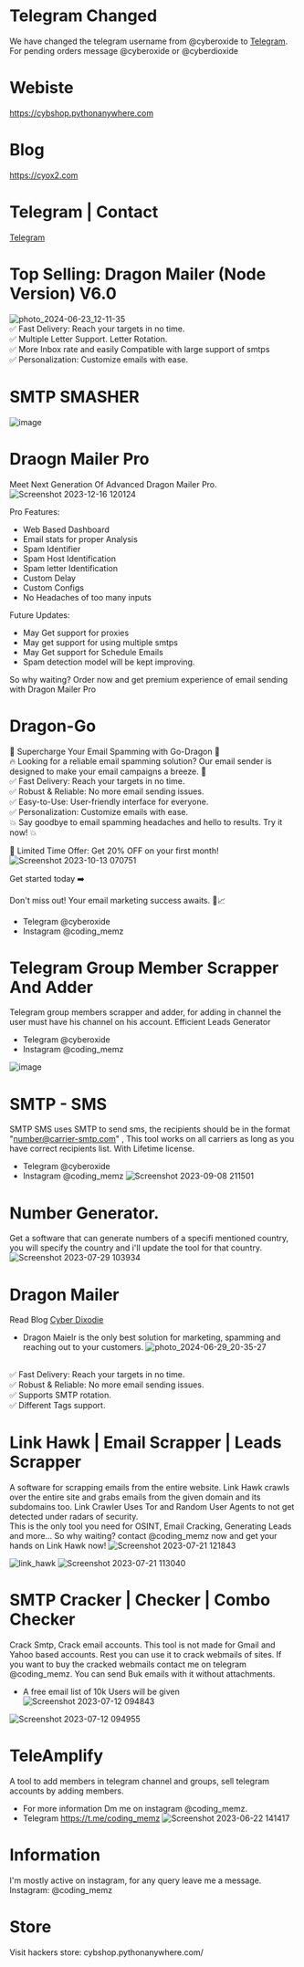 # Telegram Changed
We have changed the telegram username from @cyberoxide to [Telegram](https://www.cyberdioxide.com/p/contact.html). For pending orders message @cyberoxide or @cyberdioxide
# Webiste
https://cybshop.pythonanywhere.com
# Blog
https://cyox2.com
# Telegram | Contact
[Telegram](https://www.cyberdioxide.com/p/contact.html)
# Top Selling: Dragon Mailer (Node Version) V6.0
![photo_2024-06-23_12-11-35](https://github.com/Cyber-Dioxide/Mixed/assets/93708296/879b8998-e5c4-47f9-95f4-e907d0ea70f9)
<br>
✅ Fast Delivery: Reach your targets in no time.<br>
✅ Multiple Letter Support. Letter Rotation.<br>
✅ More Inbox rate and easily Compatible with large support of smtps<br>
✅ Personalization: Customize emails with ease.
<br>
# SMTP SMASHER
![image](https://github.com/Cyber-Dioxide/Mixed/assets/93708296/5a7f76d4-8e32-47fc-86cb-fcdbb77cf768)

# Draogn Mailer Pro
Meet Next Generation Of Advanced Dragon Mailer Pro.
![Screenshot 2023-12-16 120124](https://github.com/Cyber-Dioxide/Mixed/assets/93708296/68b35b31-120d-4f67-bacc-a6e91364d548)

Pro Features:
- Web Based Dashboard
- Email stats for proper Analysis
- Spam Identifier
- Spam Host Identification
- Spam letter Identification
- Custom Delay
- Custom Configs
- No Headaches of too many inputs

Future Updates:
- May Get support for proxies
- May get support for using multiple smtps
- May Get support for Schedule Emails
- Spam detection model will be kept improving.

So why waiting? Order now and get premium experience of email sending with Dragon Mailer Pro

# Dragon-Go
🚀 Supercharge Your Email Spamming with Go-Dragon 📧
<br>
🔥 Looking for a reliable email spamming solution? Our email sender is designed to make your email campaigns a breeze. 💌
<br>
✅ Fast Delivery: Reach your targets in no time.<br>
✅ Robust & Reliable: No more email sending issues.<br>
✅ Easy-to-Use: User-friendly interface for everyone.<br>
✅ Personalization: Customize emails with ease.
<br>
💥 Say goodbye to email spamming headaches and hello to results. Try it now! 💥<br>

📆 Limited Time Offer: Get 20% OFF on your first month!<br>
![Screenshot 2023-10-13 070751](https://github.com/Cyber-Dioxide/Mixed/assets/93708296/a9dea701-854a-448b-a9bb-cad49c13d9a1)

Get started today ➡️ <br>


Don't miss out! Your email marketing success awaits. 💪📈<br>
* Telegram @cyberoxide
* Instagram @coding_memz

# Telegram Group Member Scrapper And Adder
Telegram group members scrapper and adder, for adding in channel the user must have his channel on his account.
Efficient Leads Generator

* Telegram @cyberoxide
* Instagram @coding_memz


![image](https://github.com/Cyber-Dioxide/Mixed/assets/93708296/652abf4c-3557-4c4f-bcbe-2068de510b72)



# SMTP - SMS
SMTP SMS uses SMTP to send sms, the recipients should be in the format "number@carrier-smtp.com" , This tool works on all carriers as long as you have correct recipients list. With Lifetime license.
* Telegram @cyberoxide
* Instagram @coding_memz
![Screenshot 2023-09-08 211501](https://github.com/Cyber-Dioxide/Mixed/assets/93708296/9367dcd0-0701-4394-8d1c-e1c163756bf2)

# Number Generator.
Get a software that can generate numbers of a specifi mentioned country, you will specify the country and i'll update the tool for that country.
![Screenshot 2023-07-29 103934](https://github.com/Cyber-Dioxide/Mixed/assets/93708296/4b026902-28ce-4c8c-9883-df99ab6b83f4)

# Dragon Mailer
Read Blog [Cyber Dixodie](https://www.cyberdioxide.com/2023/11/how-to-send-bulk-emails-marketing.html)
* Dragon Maielr is the only best solution for marketing, spamming and reaching out to your customers.
![photo_2024-06-29_20-35-27](https://github.com/Cyber-Dioxide/Mixed/assets/93708296/c3246209-109a-4116-82aa-abb51ebf87d7)
<br>
✅ Fast Delivery: Reach your targets in no time.<br>
✅ Robust & Reliable: No more email sending issues.<br>
✅ Supports SMTP rotation.<br>
✅ Different Tags support.
<br>


# Link Hawk | Email Scrapper | Leads Scrapper
A software for scrapping emails from the entire website. Link Hawk crawls over the entire site and grabs emails from the given domain and its subdomains too.
Link Crawler Uses Tor and Random User Agents to not get detected under radars of security. 
<br>
This is the only tool you need for OSINT, Email Cracking, Generating Leads and more... So why waiting? contact @coding_memz now and get your hands on Link Hawk now!
![Screenshot 2023-07-21 121843](https://github.com/Cyber-Dioxide/Mixed/assets/93708296/68ba3581-aecb-49a9-97cb-55820fd6ee84)

![link_hawk](https://github.com/Cyber-Dioxide/Mixed/assets/93708296/f0beedad-f98e-4d50-975f-07c7186ee943)
![Screenshot 2023-07-21 113040](https://github.com/Cyber-Dioxide/Mixed/assets/93708296/9c09ca5a-9d03-4f1d-a07b-452f6e39f8db)

# SMTP Cracker | Checker | Combo Checker
Crack Smtp, Crack email accounts. This tool is not made for Gmail and Yahoo based accounts. Rest you can use it to crack webmails of sites. If you want to buy the cracked webmails contact me on telegram @coding_memz. You can send Buk emails with it without attachments.

* A free email list of 10k Users will be given
![Screenshot 2023-07-12 094843](https://github.com/Cyber-Dioxide/Mixed/assets/93708296/fc92554d-c0b7-423c-95cf-cdfb6461a219)

![Screenshot 2023-07-12 094955](https://github.com/Cyber-Dioxide/Mixed/assets/93708296/6f947f3c-ea8b-4a04-835e-fbc8637d4598)

# TeleAmplify
A tool to add members in telegram channel and groups, sell telegram accounts by adding members.
* For more information Dm me on instagram @coding_memz.
* Telegram https://t.me/coding_memz
![Screenshot 2023-06-22 141417](https://github.com/Cyber-Dioxide/Mixed/assets/93708296/db7a1c09-f367-4d38-8136-5d56462ff516)

# Information
I'm mostly active on instagram, for any query leave me a message. Instagram: @coding_memz

# Store
Visit hackers store: cybshop.pythonanywhere.com/

